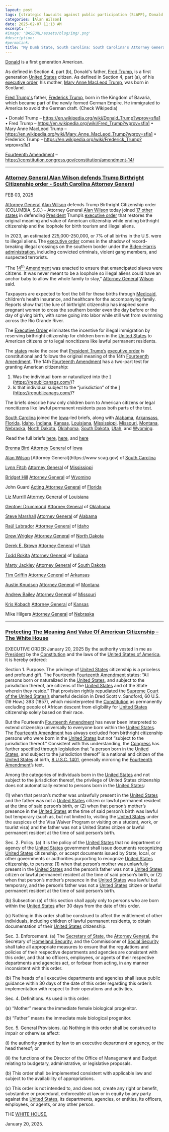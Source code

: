 ```yaml
---
layout: post
tags: [strategic lawsuits against public participation (SLAPP), Donald Trump, Constitution, Fourteenth Amendment, Mary Anne MacLeod Trump, Scotland, Fred Trump, Frederick Trump, Medicaid, Attorney General, Alan Wilson, South Carolina, Brenna Bird, Iowa (IA), Lynn Fitch, Mississippi (MS), Bridget Hill, Wyoming (WY), John Guard, Florida (FL), Liz Murrill, Louisiana (LA), Gentner Drummond, Oklahoma (OK), Steve Marshall, Alabama (AL), Raúl Labrador, Idaho (ID), Drew Wrigley, North Dakota (ND), Derek E. Brown, Utah (UT), Todd Rokita, Indiana (IN), Marty Jackley, South Dakota (OK), Tim Griffin, Arkansas (AR), Austin Knudson, Montana (MT), Andrew Bailey, Missouri (MO), Kris Kobach, Kansas (KS), Mike Hilgers, Nebraska (NE), politics]
categories: [Alan Wilson]
date: 2025-02-07 11:13 AM
excerpt: ''
#image: 'BASEURL/assets/blog/img/.png'
#description:
#permalink:
title: "My Dumb State, South Carolina: South Carolina's Attorney General, Alan Wilson, Wants To Amend The Fourteenth Amendment"
---
```



[Donald](https://www.whitehouse.gov/) is a first generation American.

As defined in Section 4, part (b), Donald's father, [Fred Trump](https://en.wikipedia.org/wiki/Fred_Trump?wprov=sfla1), is a first generation [United States](https://www.usa.gov/) citizen. As defined in Section 4, part (a), of his [executive order](https://www.whitehouse.gov/presidential-actions/2025/01/protecting-the-meaning-and-value-of-american-citizenship/), his mother, [Mary Anne MacLeod Trump](https://en.wikipedia.org/wiki/Mary_Anne_MacLeod_Trump?wprov=sfla1), was born in Scotland.

[Fred Trump's](https://en.wikipedia.org/wiki/Fred_Trump?wprov=sfla1) father, [Frederick Trump](https://en.wikipedia.org/wiki/Frederick_Trump?wprov=sfla1), born in the Kingdom of Bavaria, which became part of the newly formed German Empire. He immigrated to America to avoid the German draft. (Check Wikipedia)

• Donald Trump – 
https://en.wikipedia.org/wiki/Donald_Trump?wprov=sfla1
• Fred Trump – https://en.wikipedia.org/wiki/Fred_Trump?wprov=sfla1
• Mary Anne MacLeod Trump – https://en.wikipedia.org/wiki/Mary_Anne_MacLeod_Trump?wprov=sfla1
• Frederick Trump – https://en.wikipedia.org/wiki/Frederick_Trump?wprov=sfla1

[Fourteenth Amendment](https://constitution.congress.gov/constitution/amendment-14/) – https://constitution.congress.gov/constitution/amendment-14/

----

### [Attorney General Alan Wilson defends Trump Birthright Citizenship order - South Carolina Attorney General](https://www.scag.gov/about-the-office/news/attorney-general-alan-wilson-defends-trump-birthright-citizenship-order/)

FEB 03, 2025

[Attorney General](https://www.scag.gov/) [Alan Wilson](https://www.scag.gov/about-the-office/meet-the-attorney-general/) defends Trump Birthright Citizenship order
(COLUMBIA, S.C.) - Attorney General [Alan Wilson](https://www.scag.gov/about-the-office/meet-the-attorney-general/) today joined [17 other states](https://republicanags.com/) in defending [President](https://www.whitehouse.gov/) Trump’s [executive order](https://www.whitehouse.gov/presidential-actions/2025/01/protecting-the-meaning-and-value-of-american-citizenship/) that restores the original meaning and value of American citizenship while ending birthright citizenship and the loophole for birth tourism and illegal aliens.

In 2023, an estimated 225,000-250,000, or 7% of all births in the U.S. were to illegal aliens. The [executive order](https://www.whitehouse.gov/presidential-actions/2025/01/protecting-the-meaning-and-value-of-american-citizenship/) comes in the shadow of record-breaking illegal crossings on the southern border under the [Biden-Harris administration](bidenwhitehouse.archives.gov), including convicted criminals, violent gang members, and suspected terrorists.

“The [14<sup>th</sup> Amendment](https://constitution.congress.gov/constitution/amendment-14/) was enacted to ensure that emancipated slaves were citizens. It was never meant to be a loophole so illegal aliens could have an anchor baby to allow the whole family to stay,” [Attorney General](https://www.scag.gov/) [Wilson](https://www.scag.gov/about-the-office/meet-the-attorney-general/) said. 

Taxpayers are expected to foot the bill for these births through [Medicaid](https://www.medicaid.gov/), children’s health insurance, and healthcare for the accompanying family. Reports show that the lure of birthright citizenship has inspired some pregnant women to cross the southern border even the day before or the day of giving birth, with some going into labor while still wet from swimming across the Rio Grande River. 

The [Executive Order](https://www.whitehouse.gov/presidential-actions/2025/01/protecting-the-meaning-and-value-of-american-citizenship/) eliminates the incentive for illegal immigration by reserving birthright citizenship for children born in the [United States](https://www.usa.gov/) to American citizens or to legal noncitizens like lawful permanent residents. 

The [states](https://republicanags.com/) make the case that [President Trump’s](https://www.whitehouse.gov/) [executive order](https://www.whitehouse.gov/presidential-actions/2025/01/protecting-the-meaning-and-value-of-american-citizenship/) is constitutional and follows the original meaning of the 14th [Fourteenth Amendment](https://constitution.congress.gov/constitution/amendment-14/). The 14th [Fourteenth Amendment](https://constitution.congress.gov/constitution/amendment-14/) has a two-part test for granting American citizenship: 

1. Was the individual born or naturalized into the ](https://republicanags.com/)? 
2. Is that individual subject to the “jurisdiction” of the ](https://republicanags.com/)? 

The briefs describe how only children born to American citizens or legal noncitizens like lawful permanent residents pass both parts of the test. 

[South Carolina](https://www.sc.gov/) joined the [Iowa](https://www.iowa.gov/)-led briefs, along with [Alabama](https://www.alabama.gov/), [Arkansass](https://www.az.gov/), [Florida](https://www.myflorida.com/), [Idaho](https://www.idaho.gov/), [Indiana](https://www.in.gov/), [Kansas](https://www.kansas.gov/), [Louisiana](https://www.louisiana.gov/), [Mississippi](https://www.ms.gov/), [Missouri](https://www.mo.gov/), [Montana](https://www.mt.gov/), [Nebraska](https://www.nebraska.gov/), [North Dakota](https://www.nd.gov/), [Oklahoma](https://www.ok.gov/), [South Dakota](https://www.sd.gov/), [Utah](https://www.utah.gov/), and [Wyoming](https://www.wyo.gov/). 

 Read the full briefs [here](https://www.scag.gov/media/01gnsx3b/file-stamped-nhic-v-trump-nh-amicus.pdf), [here](https://www.scag.gov/media/qbybvcpr/file-stamped-nj-v-trump-ma-amicus.pdf), and [here](https://www.scag.gov/media/g0tgrff1/89-1.pdf)

[Brenna Bird](https://www.iowaattorneygeneral.gov/about-us/about-attorney-general-brenna-bird)
[Attorney General](https://www.iowaattorneygeneral.gov/) of [Iowa](https://iowa.gov/)

[Alan Wilson](https://www.scag.gov/about-the-office/meet-the-attorney-general/)
[Attorney General](https://www scag.gov) of [South Carolina](https://www.sc.gov/)

[Lynn Fitch](https://attorneygenerallynnfitch.com/)
[Attorney General](https://attorneygenerallynnfitch.com/) of [Mississippi](https://www.ms.gov/)

[Bridget Hill](https://ag.wyo.gov/ag-biography)
[Attorney General](https://ag.wyo.gov/) of [Wyoming](https://www.wyo.gov/)

John Guard
[Acting Attorney General](https://www.myfloridalegal.com/) of [Florida](https://www.myflorida.com/)

[Liz Murrill](https://ag.louisiana.gov/About)
[Attorney General](https://ag.louisiana.gov/) of [Louisiana](https://www.louisiana.gov/)

[Gentner Drummond](https://oklahoma.gov/oag/about/bio.html)
[Attorney General](https://oklahoma.gov/oag.html) of [Oklahoma](https://www.ok.gov/)

[Steve Marshall](https://www.alabamaag.gov/about/)
[Attorney General](https://www.alabamaag.gov/) of [Alabama](https://www.alabama.gov/)

[Raúl Labrador](https://www.ag.idaho.gov/about/)
[Attorney General](https://www.ag.idaho.gov/) of [Idaho](https://www.idaho.gov/)

[Drew Wrigley](https://attorneygeneral.nd.gov/attorney-generals-office/)
[Attorney General](https://attorneygeneral.nd.gov/) of [North Dakota](https://www.nd.gov/)

[Derek E. Brown](https://attorneygeneral.utah.gov/staff/derek-brown/)
[Attorney General](https://attorneygeneral.utah.gov/) of [Utah](https://www.utah.gov/)

[Todd Rokita](https://www.in.gov/attorneygeneral/about-the-office/about-the-attorney-general/)
[Attorney General](https://www.in.gov/attorneygeneral/) of [Indiana](https://www.in.gov/)

[Marty Jackley](https://atg.sd.gov/OurOffice/bio.aspx#gsc.tab=0)
[Attorney General](https://atg.sd.gov/#gsc.tab=0) of [South Dakota](https://www.sd.gov/)

[Tim Griffin](https://arkansasag.gov/meet-tim/)
[Attorney General](https://arkansasag.gov/) of [Arkansas](https://www.az.gov/)

[Austin Knudson](https://dojmt.gov/attorney-generals-office/about-austin-knudsen/)
[Attorney General](https://dojmt.gov/) of [Montana](https://www.mt.gov/)

[Andrew Bailey](https://ago.mo.gov/about-us/about-ag-bailey/)
[Attorney General](https://ago.mo.gov/) of [Missouri](https://www.mo.gov/)

[Kris Kobach](https://www.ag.ks.gov/about-us/attorney-general-kris-w-kobach)
[Attorney General](https://www.ag.ks.gov/) of [Kansas](https://www.kansas.gov/)

Mike Hilgers
[Attorney General](https://ago.nebraska.gov/) of [Nebraska](https://www.nebraska.gov/)

----

### [Protecting The Meaning And Value Of American Citizenship – The White House](https://www.whitehouse.gov/presidential-actions/2025/01/protecting-the-meaning-and-value-of-american-citizenship/)

EXECUTIVE ORDER
January 20, 2025
By the authority vested in me as [President](https://www.whitehouse.gov/) by the [Constitution](constitution.congress.gov/) and the laws of the [United States of America](https://www.usa.gov/), it is hereby ordered:

Section 1.  Purpose.  The privilege of [United States](https://www.usa.gov/) citizenship is a priceless and profound gift.  The Fourteenth [Fourteenth Amendment](https://constitution.congress.gov/constitution/amendment-14/) states:  “All persons born or naturalized in the [United States](https://www.usa.gov/), and subject to the jurisdiction thereof, are citizens of the [United States](https://www.usa.gov/) and of the State wherein they reside.”  That provision rightly repudiated the [Supreme Court of the United States’s](https://www.scotus.gov/) shameful decision in Dred Scott v. Sandford, 60 U.S. (19 How.) 393 (1857), which misinterpreted the [Constitution](https://constitution.congress.gov/) as permanently excluding people of African descent from eligibility for [United States](https://www.usa.gov/) citizenship solely based on their race.

But the Fourteenth [Fourteenth Amendment](https://constitution.congress.gov/constitution/amendment-14/) has never been interpreted to extend citizenship universally to everyone born within the [United States](https://www.usa.gov/).  The [Fourteenth Amendment](https://constitution.congress.gov/constitution/amendment-14/) has always excluded from birthright citizenship persons who were born in the [United States](https://www.usa.gov/) but not “subject to the jurisdiction thereof.”  Consistent with this understanding, the [Congress](https://www.congress.gov/) has further specified through legislation that “a person born in the [United States](https://www.usa.gov/), and subject to the jurisdiction thereof” is a national and citizen of the [United States](https://www.usa.gov/) at birth, [8 U.S.C. 1401](https://uscode.house.gov/view.xhtml?req=granuleid:USC-prelim-title8-section1401&num=0&edition=prelim), generally mirroring the [Fourteenth Amendment](https://constitution.congress.gov/constitution/amendment-14/)’s text.

Among the categories of individuals born in the [United States](https://www.usa.gov/) and not subject to the jurisdiction thereof, the privilege of United States citizenship does not automatically extend to persons born in the [United States](https://www.usa.gov/): 

(1) when that person’s mother was unlawfully present in the [United States](https://www.usa.gov/) and the father was not a [United States](https://www.usa.gov/) citizen or lawful permanent resident at the time of said person’s birth, or (2) when that person’s mother’s presence in the [United States](https://www.usa.gov/) at the time of said person’s birth was lawful but temporary (such as, but not limited to, visiting the [United States](https://www.usa.gov/) under the auspices of the Visa Waiver Program or visiting on a student, work, or tourist visa) and the father was not a United States citizen or lawful permanent resident at the time of said person’s birth.

Sec. 2.  Policy.  (a)  It is the policy of the [United States](https://www.usa.gov/) that no department or agency of the [United States](https://www.usa.gov/) government shall issue documents recognizing [United States](https://www.usa.gov/) citizenship, or accept documents issued by State, local, or other governments or authorities purporting to recognize [United States](https://www.usa.gov/) citizenship, to persons:  (1) when that person’s mother was unlawfully present in the [United States](https://www.usa.gov/) and the person’s father was not a [United States](https://www.usa.gov/) citizen or lawful permanent resident at the time of said person’s birth, or (2) when that person’s mother’s presence in the [United States](https://www.usa.gov/) was lawful but temporary, and the person’s father was not a [United States](https://www.usa.gov/) citizen or lawful permanent resident at the time of said person’s birth.

(b)  Subsection (a) of this section shall apply only to persons who are born within the [United States](https://www.usa.gov/) after 30 days from the date of this order.

(c)  Nothing in this order shall be construed to affect the entitlement of other individuals, including children of lawful permanent residents, to obtain documentation of their [United States](https://www.usa.gov/) citizenship.

Sec. 3.  Enforcement.  (a)  The [Secretary of State](https://www.state.gov/), the [Attorney General](https://www.justice.gov/), the Secretary of [Homeland Security](https://www.dhs.gov/), and the Commissioner of [Social Security](https://www.ssa.gov/) shall take all appropriate measures to ensure that the regulations and policies of their respective departments and agencies are consistent with this order, and that no officers, employees, or agents of their respective departments and agencies act, or forbear from acting, in any manner inconsistent with this order.

(b)  The heads of all executive departments and agencies shall issue public guidance within 30 days of the date of this order regarding this order’s implementation with respect to their operations and activities.

Sec. 4.  Definitions.  As used in this order:

(a)  “Mother” means the immediate female biological progenitor.

(b)  “Father” means the immediate male biological progenitor.

Sec. 5.  General Provisions.  (a)  Nothing in this order shall be construed to impair or otherwise affect:

(i)   the authority granted by law to an executive department or agency, or the head thereof; or

(ii)  the functions of the Director of the Office of Management and Budget relating to budgetary, administrative, or legislative proposals.

(b)  This order shall be implemented consistent with applicable law and subject to the availability of appropriations.

(c)  This order is not intended to, and does not, create any right or benefit, substantive or procedural, enforceable at law or in equity by any party against the [United States](https://www.usa.gov/), its departments, agencies, or entities, its officers, employees, or agents, or any other person.

THE [WHITE HOUSE](https://www.whitehouse.gov),

January 20, 2025.
